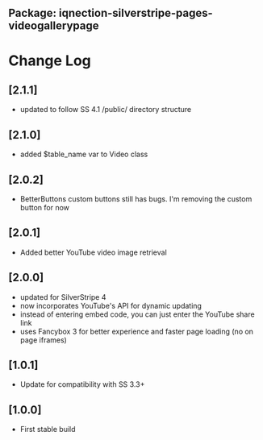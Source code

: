 ## Package: iqnection-silverstripe-pages-videogallerypage
# Change Log

## [2.1.1]
- updated to follow SS 4.1 /public/ directory structure

## [2.1.0]
- added $table_name var to Video class

## [2.0.2]
- BetterButtons custom buttons still has bugs. I'm removing the custom button for now

## [2.0.1]
- Added better YouTube video image retrieval

## [2.0.0]
- updated for SilverStripe 4
- now incorporates YouTube's API for dynamic updating
- instead of entering embed code, you can just enter the YouTube share link
- uses Fancybox 3 for better experience and faster page loading (no on page iframes)

## [1.0.1]
- Update for compatibility with SS 3.3+

## [1.0.0]
- First stable build
